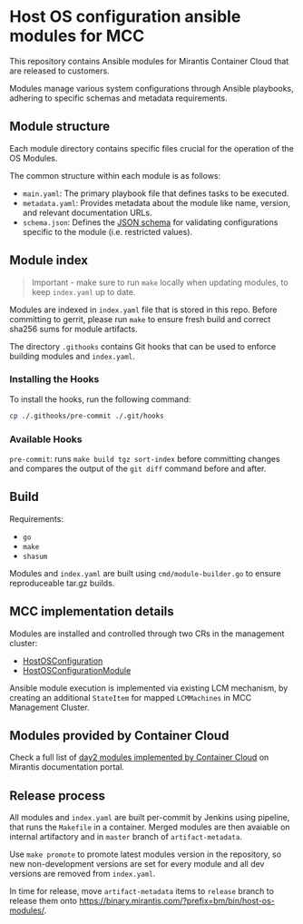 # Host OS configuration ansible modules for MCC

This repository contains Ansible modules for Mirantis Container Cloud that are released to customers.

Modules manage various system configurations through Ansible playbooks, adhering to specific schemas and metadata requirements.

## Module structure

Each module directory contains specific files crucial for the operation of the OS Modules.

The common structure within each module is as follows:

- `main.yaml`: The primary playbook file that defines tasks to be executed.
- `metadata.yaml`: Provides metadata about the module like name, version, and relevant documentation URLs.
- `schema.json`: Defines the [JSON schema](https://json-schema.org/overview/what-is-jsonschema) for validating configurations specific to the module (i.e. restricted values).

## Module index

> Important - make sure to run `make` locally when updating modules, to keep `index.yaml` up to date.

Modules are indexed in `index.yaml` file that is stored in this repo. Before committing to gerrit, please run `make` to ensure fresh build and correct sha256 sums for module artifacts.

The directory `.githooks` contains Git hooks that can be used to enforce building modules and `index.yaml`.

### Installing the Hooks

To install the hooks, run the following command:

```bash
cp ./.githooks/pre-commit ./.git/hooks
```

### Available Hooks

`pre-commit`: runs `make build tgz sort-index` before committing changes and compares
the output of the `git diff` command before and after.

## Build

Requirements:

- `go`
- `make`
- `shasum`

Modules and `index.yaml` are built using `cmd/module-builder.go` to ensure reproduceable tar.gz builds.

## MCC implementation details

Modules are installed and controlled through two CRs in the management cluster:

- [HostOSConfiguration](https://docs.mirantis.com/container-cloud/latest/api/bm/host-os-configuration.html)
- [HostOSConfigurationModule](https://docs.mirantis.com/container-cloud/latest/api/bm/host-os-configuration-modules.html)

Ansible module execution is implemented via existing LCM mechanism, by creating an additional `StateItem` for mapped `LCMMachines` in MCC Management Cluster.

## Modules provided by Container Cloud

Check a full list of [day2 modules implemented by Container Cloud](https://docs.mirantis.com/container-cloud/latest/operations-guide/operate-managed/operate-managed-bm/day2/mcc-day2-modules.html) on Mirantis documentation portal.

## Release process

All modules and `index.yaml` are built per-commit by Jenkins using pipeline, that runs the `Makefile` in a container. Merged modules are then avaiable on internal artifactory and in `master` branch of `artifact-metadata`.

Use `make promote` to promote latest modules version in the repository, so new non-development versions are set for every module and all dev versions are removed from `index.yaml`.

In time for release, move `artifact-metadata` items to `release` branch to release them onto <https://binary.mirantis.com/?prefix=bm/bin/host-os-modules/>.
